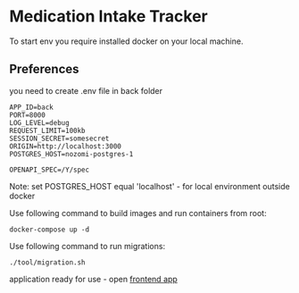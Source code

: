# Medication Intake Tracker

To start env you require installed docker on your local machine.

## Preferences

you need to create .env file in back folder

```env
APP_ID=back
PORT=8000
LOG_LEVEL=debug
REQUEST_LIMIT=100kb
SESSION_SECRET=somesecret
ORIGIN=http://localhost:3000
POSTGRES_HOST=nozomi-postgres-1

OPENAPI_SPEC=/Y/spec
```

Note: set POSTGRES_HOST equal 'localhost' - for local environment outside docker

Use following command to build images and run containers from root:

```shell
docker-compose up -d
```

Use following command to run migrations:

```shell
./tool/migration.sh
```

application ready for use - open [frontend app](http://localhost:3000/)
